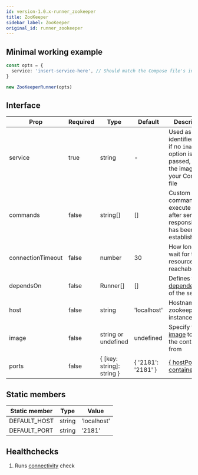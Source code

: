 ```yaml
---
id: version-1.0.x-runner_zookeeper
title: ZooKeeper
sidebar_label: ZooKeeper
original_id: runner_zookeeper
---
```


## Minimal working example

```TypeScript
const opts = {
  service: 'insert-service-here', // Should match the Compose file's intended service
}

new ZooKeeperRunner(opts)
```

## Interface

| Prop              | Required | Type                      | Default            | Description                                                                                          |
| ----------------- | -------- | ------------------------- | ------------------ | ---------------------------------------------------------------------------------------------------- |
| service           | true     | string                    | -                  | Used as an identifiers and, if no `image` option is passed, to find the image from your Compose file |
| commands          | false    | string[]                  | []                 | Custom commands that execute _once_ after service responsiveness has been established                |
| connectionTimeout | false    | number                    | 30                 | How long to wait for the resource to be reachable                                                    |
| dependsOn         | false    | Runner[]                  | []                 | Defines the [dependencies](https://docs.docker.com/compose/compose-file/#depends_on) of the service  |
| host              | false    | string                    | 'localhost'        | Hostname of zookeeper instance                                                                       |
| image             | false    | string or undefined       | undefined          | Specify the [image](https://docs.docker.com/compose/compose-file/#image) to start the container from |
| ports             | false    | { [key: string]: string } | { '2181': '2181' } | [{ hostPort: containerPort }](https://docs.docker.com/compose/compose-file/#short-syntax-1)          |

## Static members

| Static member | Type   | Value       |
| ------------- | ------ | ----------- |
| DEFAULT_HOST  | string | 'localhost' |
| DEFAULT_PORT  | string | '2181'      |

## Healthchecks

1. Runs [connectivity](connectivity.md) check
